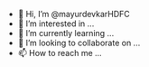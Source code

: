 - 👋 Hi, I’m @mayurdevkarHDFC
- 👀 I’m interested in ...
- 🌱 I’m currently learning ...
- 💞️ I’m looking to collaborate on ...
- 📫 How to reach me ...

<!---
mayurdevkarHDFC/mayurdevkarHDFC is a ✨ special ✨ repository because its `README.md` (this file) appears on your GitHub profile.
You can click the Preview link to take a look at your changes.
--->
